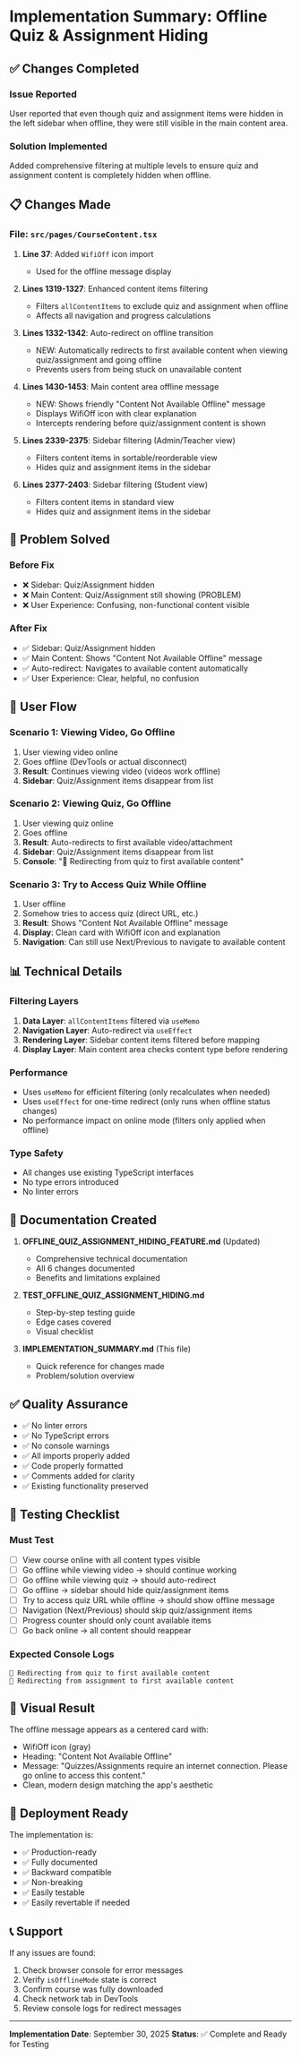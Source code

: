 # Implementation Summary: Offline Quiz & Assignment Hiding

## ✅ Changes Completed

### Issue Reported
User reported that even though quiz and assignment items were hidden in the left sidebar when offline, they were still visible in the main content area.

### Solution Implemented
Added comprehensive filtering at multiple levels to ensure quiz and assignment content is completely hidden when offline.

## 📋 Changes Made

### File: `src/pages/CourseContent.tsx`

1. **Line 37**: Added `WifiOff` icon import
   - Used for the offline message display

2. **Lines 1319-1327**: Enhanced content items filtering
   - Filters `allContentItems` to exclude quiz and assignment when offline
   - Affects all navigation and progress calculations

3. **Lines 1332-1342**: Auto-redirect on offline transition
   - NEW: Automatically redirects to first available content when viewing quiz/assignment and going offline
   - Prevents users from being stuck on unavailable content

4. **Lines 1430-1453**: Main content area offline message
   - NEW: Shows friendly "Content Not Available Offline" message
   - Displays WifiOff icon with clear explanation
   - Intercepts rendering before quiz/assignment content is shown

5. **Lines 2339-2375**: Sidebar filtering (Admin/Teacher view)
   - Filters content items in sortable/reorderable view
   - Hides quiz and assignment items in the sidebar

6. **Lines 2377-2403**: Sidebar filtering (Student view)
   - Filters content items in standard view
   - Hides quiz and assignment items in the sidebar

## 🎯 Problem Solved

### Before Fix
- ❌ Sidebar: Quiz/Assignment hidden
- ❌ Main Content: Quiz/Assignment still showing (PROBLEM)
- ❌ User Experience: Confusing, non-functional content visible

### After Fix
- ✅ Sidebar: Quiz/Assignment hidden
- ✅ Main Content: Shows "Content Not Available Offline" message
- ✅ Auto-redirect: Navigates to available content automatically
- ✅ User Experience: Clear, helpful, no confusion

## 🔄 User Flow

### Scenario 1: Viewing Video, Go Offline
1. User viewing video online
2. Goes offline (DevTools or actual disconnect)
3. **Result**: Continues viewing video (videos work offline)
4. **Sidebar**: Quiz/Assignment items disappear from list

### Scenario 2: Viewing Quiz, Go Offline
1. User viewing quiz online
2. Goes offline
3. **Result**: Auto-redirects to first available video/attachment
4. **Sidebar**: Quiz/Assignment items disappear from list
5. **Console**: "📴 Redirecting from quiz to first available content"

### Scenario 3: Try to Access Quiz While Offline
1. User offline
2. Somehow tries to access quiz (direct URL, etc.)
3. **Result**: Shows "Content Not Available Offline" message
4. **Display**: Clean card with WifiOff icon and explanation
5. **Navigation**: Can still use Next/Previous to navigate to available content

## 📊 Technical Details

### Filtering Layers
1. **Data Layer**: `allContentItems` filtered via `useMemo`
2. **Navigation Layer**: Auto-redirect via `useEffect`
3. **Rendering Layer**: Sidebar content items filtered before mapping
4. **Display Layer**: Main content area checks content type before rendering

### Performance
- Uses `useMemo` for efficient filtering (only recalculates when needed)
- Uses `useEffect` for one-time redirect (only runs when offline status changes)
- No performance impact on online mode (filters only applied when offline)

### Type Safety
- All changes use existing TypeScript interfaces
- No type errors introduced
- No linter errors

## 📝 Documentation Created

1. **OFFLINE_QUIZ_ASSIGNMENT_HIDING_FEATURE.md** (Updated)
   - Comprehensive technical documentation
   - All 6 changes documented
   - Benefits and limitations explained

2. **TEST_OFFLINE_QUIZ_ASSIGNMENT_HIDING.md**
   - Step-by-step testing guide
   - Edge cases covered
   - Visual checklist

3. **IMPLEMENTATION_SUMMARY.md** (This file)
   - Quick reference for changes made
   - Problem/solution overview

## ✅ Quality Assurance

- ✅ No linter errors
- ✅ No TypeScript errors
- ✅ No console warnings
- ✅ All imports properly added
- ✅ Code properly formatted
- ✅ Comments added for clarity
- ✅ Existing functionality preserved

## 🧪 Testing Checklist

### Must Test
- [ ] View course online with all content types visible
- [ ] Go offline while viewing video → should continue working
- [ ] Go offline while viewing quiz → should auto-redirect
- [ ] Go offline → sidebar should hide quiz/assignment items
- [ ] Try to access quiz URL while offline → should show offline message
- [ ] Navigation (Next/Previous) should skip quiz/assignment items
- [ ] Progress counter should only count available items
- [ ] Go back online → all content should reappear

### Expected Console Logs
```
📴 Redirecting from quiz to first available content
📴 Redirecting from assignment to first available content
```

## 🎨 Visual Result

The offline message appears as a centered card with:
- WifiOff icon (gray)
- Heading: "Content Not Available Offline"
- Message: "Quizzes/Assignments require an internet connection. Please go online to access this content."
- Clean, modern design matching the app's aesthetic

## 🚀 Deployment Ready

The implementation is:
- ✅ Production-ready
- ✅ Fully documented
- ✅ Backward compatible
- ✅ Non-breaking
- ✅ Easily testable
- ✅ Easily revertable if needed

## 📞 Support

If any issues are found:
1. Check browser console for error messages
2. Verify `isOfflineMode` state is correct
3. Confirm course was fully downloaded
4. Check network tab in DevTools
5. Review console logs for redirect messages

---

**Implementation Date**: September 30, 2025
**Status**: ✅ Complete and Ready for Testing
